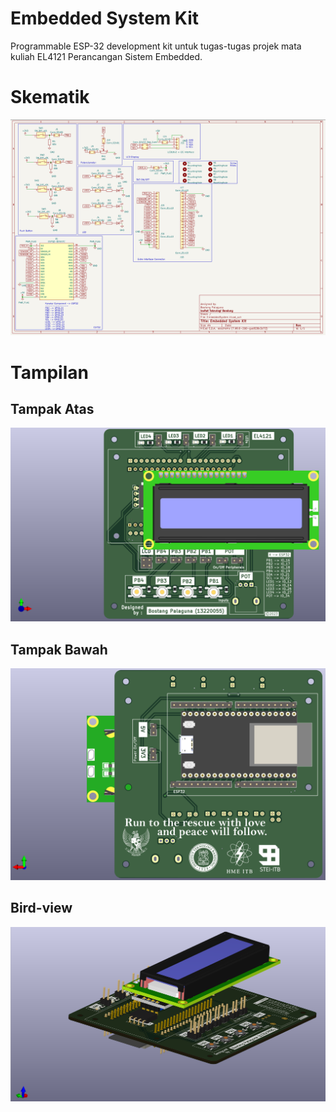 # Embedded System Kit

Programmable ESP-32 development kit untuk tugas-tugas projek mata kuliah EL4121 Perancangan Sistem Embedded.

# Skematik

![skematik](./img/sch.png)

# Tampilan

## Tampak Atas

![top view](./img/top-view.png)

## Tampak Bawah

![top view](./img/bottom-view.png)

## Bird-view

![Bird view](./img/bird-view.png)